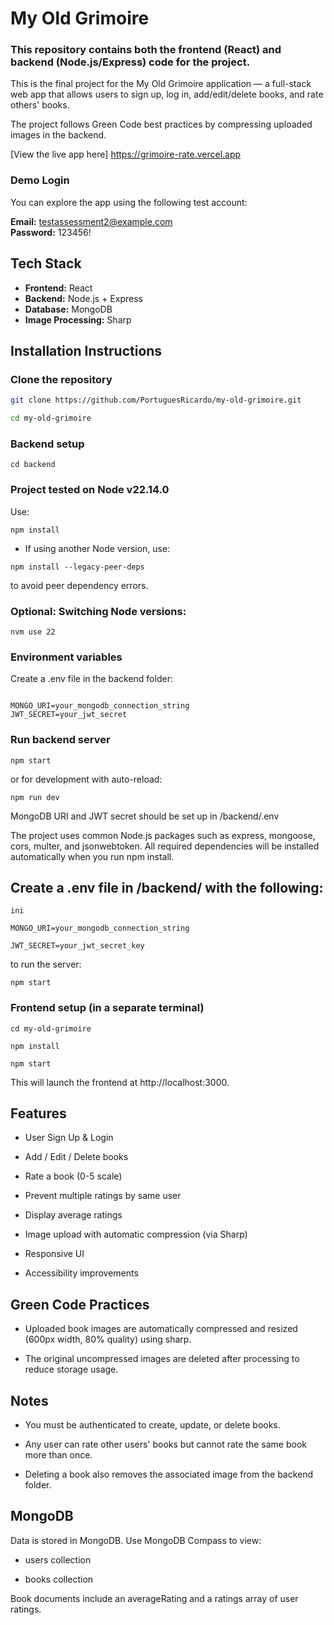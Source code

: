 

# My Old Grimoire

### This repository contains both the frontend (React) and backend (Node.js/Express) code for the project.

This is the final project for the My Old Grimoire application — a full-stack web app that allows users to sign up, log in, add/edit/delete books, and rate others' books. 

The project follows Green Code best practices by compressing uploaded images in the backend.

[View the live app here] https://grimoire-rate.vercel.app

### Demo Login
You can explore the app using the following test account:

**Email:** testassessment2@example.com  
**Password:** 123456!


## Tech Stack

- **Frontend:** React
- **Backend:** Node.js + Express
- **Database:** MongoDB
- **Image Processing:** Sharp
  

## Installation Instructions

### Clone the repository
```bash
git clone https://github.com/PortuguesRicardo/my-old-grimoire.git

cd my-old-grimoire
```

### Backend setup
```
cd backend

```
### Project tested on Node v22.14.0
Use:
```
npm install
```

- If using another Node version, use:

```
npm install --legacy-peer-deps
```

to avoid peer dependency errors.

### Optional: Switching Node versions:
```
nvm use 22
```

### Environment variables

Create a .env file in the backend folder:

```

MONGO_URI=your_mongodb_connection_string
JWT_SECRET=your_jwt_secret

```
### Run backend server

```
npm start
```


or for development with auto-reload:

```
npm run dev
```


MongoDB URI and JWT secret should be set up in /backend/.env

The project uses common Node.js packages such as express, mongoose, cors, multer, and jsonwebtoken. 
All required dependencies will be installed automatically when you run npm install.


## Create a .env file in /backend/ with the following:
```
ini

MONGO_URI=your_mongodb_connection_string

JWT_SECRET=your_jwt_secret_key
```

to run the server:
```
npm start

```

### Frontend setup (in a separate terminal)
```
cd my-old-grimoire

npm install

npm start
```

This will launch the frontend at http://localhost:3000.

 
## Features

- User Sign Up & Login

- Add / Edit / Delete books

- Rate a book (0-5 scale)

- Prevent multiple ratings by same user

- Display average ratings

- Image upload with automatic compression (via Sharp)

- Responsive UI

- Accessibility improvements

## Green Code Practices

- Uploaded book images are automatically compressed and resized (600px width, 80% quality) using sharp.

- The original uncompressed images are deleted after processing to reduce storage usage.

##  Notes
- You must be authenticated to create, update, or delete books.

- Any user can rate other users' books but cannot rate the same book more than once.

- Deleting a book also removes the associated image from the backend folder.

## MongoDB

Data is stored in MongoDB. Use MongoDB Compass to view:

   - users collection

   - books collection

Book documents include an averageRating and a ratings array of user ratings.


